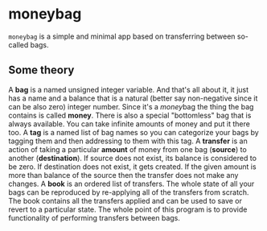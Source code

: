 # moneybag

`moneybag` is a simple and minimal app based on transferring between so-called bags.

## Some theory

A **bag** is a named unsigned integer variable. And that's all about it, it just has a name and a balance that is a natural (better say non-negative since it can be also zero) integer number. Since it's a *money*bag the thing the bag contains is called **money**.
There is also a special "bottomless" bag that is always available. You can take infinite amounts of money and put it there too.
A **tag** is a named list of bag names so you can categorize your bags by tagging them and then addressing to them with this tag.
A **transfer** is an action of taking a particular **amount** of money from one bag (**source**) to another (**destination**). If source does not exist, its balance is considered to be zero. If destination does not exist, it gets created. If the given amount is more than balance of the source then the transfer does not make any changes.
A **book** is an ordered list of transfers. The whole state of all your bags can be reproduced by re-applying all of the transfers from scratch. The book contains all the transfers applied and can be used to save or revert to a particular state.
The whole point of this program is to provide functionality of performing transfers between bags.
